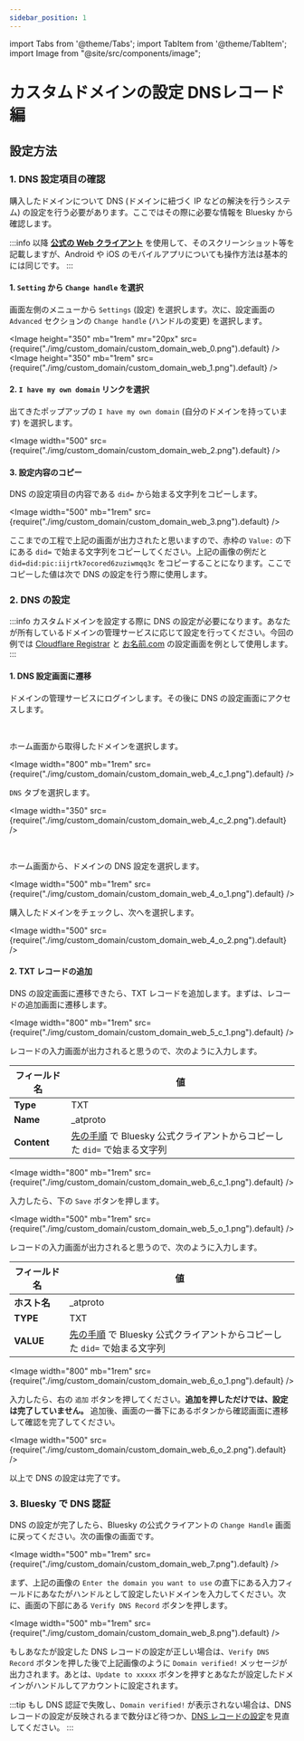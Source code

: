 ```yaml
---
sidebar_position: 1
---
```


import Tabs from '@theme/Tabs';
import TabItem from '@theme/TabItem';
import Image from "@site/src/components/image";

# カスタムドメインの設定 DNSレコード編

## 設定方法

### 1. DNS 設定項目の確認

購入したドメインについて DNS (ドメインに紐づく IP などの解決を行うシステム) の設定を行う必要があります。ここではその際に必要な情報を Bluesky から確認します。

:::info
以降 **[公式の Web クライアント](https://bsky.app)** を使用して、そのスクリーンショット等を記載しますが、Android や iOS のモバイルアプリについても操作方法は基本的には同じです。
:::

#### 1. `Setting` から `Change handle` を選択

画面左側のメニューから `Settings` (設定) を選択します。次に、設定画面の `Advanced` セクションの `Change handle` (ハンドルの変更) を選択します。

<Image height="350" mb="1rem" mr="20px" src={require("./img/custom_domain/custom_domain_web_0.png").default} />
<Image height="350" mb="1rem" src={require("./img/custom_domain/custom_domain_web_1.png").default} />

#### 2. `I have my own domain` リンクを選択

出てきたポップアップの `I have my own domain` (自分のドメインを持っています) を選択します。

<Image width="500" src={require("./img/custom_domain/custom_domain_web_2.png").default} />

#### 3. 設定内容のコピー

DNS の設定項目の内容である `did=` から始まる文字列をコピーします。

<Image width="500" mb="1rem" src={require("./img/custom_domain/custom_domain_web_3.png").default} />

ここまでの工程で上記の画面が出力されたと思いますので、赤枠の `Value:` の下にある `did=` で始まる文字列をコピーしてください。上記の画像の例だと`did=did:pic:iijrtk7ocored6zuziwmqq3c` をコピーすることになります。ここでコピーした値は次で DNS の設定を行う際に使用します。

### 2. DNS の設定

:::info
カスタムドメインを設定する際に DNS の設定が必要になります。あなたが所有しているドメインの管理サービスに応じて設定を行ってください。今回の例では [Cloudflare Registrar](https://www.cloudflare.com/ja-jp/products/registrar/) と [お名前.com](https://www.onamae.com/) の設定画面を例として使用します。
:::

#### 1. DNS 設定画面に遷移

ドメインの管理サービスにログインします。その後に DNS の設定画面にアクセスします。

<Tabs groupId="service" queryString>
  <TabItem value="cloudflare" label="Cloudflare Registrar" default>
<br/>

ホーム画面から取得したドメインを選択します。

<Image width="800" mb="1rem" src={require("./img/custom_domain/custom_domain_web_4_c_1.png").default} />

`DNS` タブを選択します。

<Image width="350" src={require("./img/custom_domain/custom_domain_web_4_c_2.png").default} />

  </TabItem>

  <TabItem value="onamae" label="お名前.com">
<br/>

ホーム画面から、ドメインの DNS 設定を選択します。

<Image width="500" mb="1rem" src={require("./img/custom_domain/custom_domain_web_4_o_1.png").default} />

購入したドメインをチェックし、次へを選択します。

<Image width="500" src={require("./img/custom_domain/custom_domain_web_4_o_2.png").default} />

  </TabItem>
</Tabs>

#### 2. TXT レコードの追加

DNS の設定画面に遷移できたら、TXT レコードを追加します。まずは、レコードの追加画面に遷移します。

<Tabs groupId="service" queryString>
  <TabItem value="cloudflare" label="Cloudflare Registrar" default>

<Image width="800" mb="1rem" src={require("./img/custom_domain/custom_domain_web_5_c_1.png").default} />

レコードの入力画面が出力されると思うので、次のように入力します。

| フィールド名 | 値                                                                                              |
| ------------ | ----------------------------------------------------------------------------------------------- |
| **Type**     | TXT                                                                                             |
| **Name**     | \_atproto                                                                                       |
| **Content**  | [先の手順](#3-設定内容のコピー) で Bluesky 公式クライアントからコピーした `did=` で始まる文字列 |

<Image width="800" mb="1rem" src={require("./img/custom_domain/custom_domain_web_6_c_1.png").default} />

入力したら、下の `Save` ボタンを押します。

  </TabItem>

  <TabItem value="onamae" label="お名前.com">

<Image width="500" mb="1rem" src={require("./img/custom_domain/custom_domain_web_5_o_1.png").default} />

レコードの入力画面が出力されると思うので、次のように入力します。

| フィールド名 | 値                                                                                              |
| ------------ | ----------------------------------------------------------------------------------------------- |
| **ホスト名** | \_atproto                                                                                       |
| **TYPE**     | TXT                                                                                             |
| **VALUE**    | [先の手順](#3-設定内容のコピー) で Bluesky 公式クライアントからコピーした `did=` で始まる文字列 |

<Image width="800" mb="1rem" src={require("./img/custom_domain/custom_domain_web_6_o_1.png").default} />

入力したら、右の `追加` ボタンを押してください。**追加を押しただけでは、設定は完了していません。** 追加後、画面の一番下にあるボタンから確認画面に遷移して確認を完了してください。

<Image width="500" src={require("./img/custom_domain/custom_domain_web_6_o_2.png").default} />

  </TabItem>
</Tabs>

以上で DNS の設定は完了です。

### 3. Bluesky で DNS 認証

DNS の設定が完了したら、Bluesky の公式クライアントの `Change Handle` 画面に戻ってください。次の画像の画面です。

<Image width="500" mb="1rem" src={require("./img/custom_domain/custom_domain_web_7.png").default} />

まず、上記の画像の `Enter the domain you want to use` の直下にある入力フィールドにあなたがハンドルとして設定したいドメインを入力してください。次に、画面の下部にある `Verify DNS Record` ボタンを押します。

<Image width="500" mb="1rem" src={require("./img/custom_domain/custom_domain_web_8.png").default} />

もしあなたが設定した DNS レコードの設定が正しい場合は、`Verify DNS Record` ボタンを押した後で上記画像のように `Domain verified!` メッセージが出力されます。あとは、`Update to xxxxx` ボタンを押すとあなたが設定したドメインがハンドルしてアカウントに設定されます。

:::tip
もし DNS 認証で失敗し、`Domain verified!` が表示されない場合は、DNS レコードの設定が反映されるまで数分ほど待つか、[DNS レコードの設定](#3-dns-の設定)を見直してください。
:::
